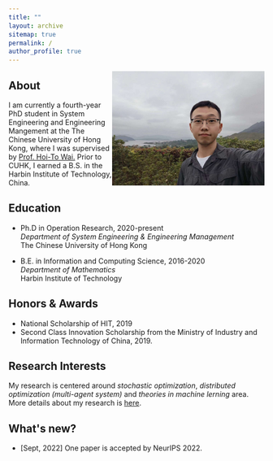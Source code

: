 ```yaml
---
title: ""
layout: archive
sitemap: true
permalink: /
author_profile: true
---
```


<img src="/assets/images/qiang_avator.jpg" width="300px" alt="Qiang Li" align="right" />

## About

I am currently a fourth-year PhD student in System Engineering and Engineering Mangement at the The Chinese University of Hong Kong, where I was supervised by [Prof. Hoi-To Wai.](https://www1.se.cuhk.edu.hk/~htwai/) Prior to CUHK, I earned a B.S. in the Harbin Institute of Technology, China. 

## Education

- Ph.D in Operation Research, 2020-present \
  *Department of System Engineering & Engineering Management* \
  The Chinese University of Hong Kong

- B.E. in Information and Computing Science, 2016-2020 \
  *Department of Mathematics*
  \
  Harbin Institute of Technology

## Honors & Awards
- National Scholarship of HIT, 2019
- Second Class Innovation Scholarship from the Ministry of Industry and Information Technology of China, 2019.


## Research Interests
My research is centered around *stochastic optimization*, *distributed optimization (multi-agent system)* and *theories in machine lerning* area. More details about my research is [here](/research/).

## What's new?
- [Sept, 2022] One paper is accepted by NeurIPS 2022.

